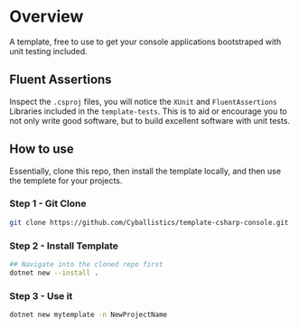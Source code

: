 # Overview

A template, free to use to get your console applications bootstraped with unit testing included.

## Fluent Assertions

Inspect the `.csproj` files, you will notice the `XUnit` and `FluentAssertions` Libraries included in the `template-tests`.  This is to aid or encourage you to not only write good software, but to build excellent software with unit tests.

## How to use
Essentially, clone this repo, then install the template locally, and then use the templete for your projects.

### Step 1 - Git Clone

```bash
git clone https://github.com/Cyballistics/template-csharp-console.git
```

### Step 2 - Install Template

```bash
## Navigate into the cloned repo first
dotnet new --install .
```

### Step 3 - Use it

```bash
dotnet new mytemplate -n NewProjectName
```